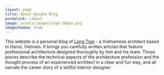 ```yaml
---
layout: page
title: About Koughe Blog
permalink: /about
image: assets/images/logo-300px.png
imageshadow: true
---
```


This website is a personal blog of <a href="https://koughe.github.io/authors">Long Tran</a> - a Vietnamese architect based in Hanoi, Vietnam. It brings you carefully written articles that feature professional architecture designed thoroughly by him and his team. Those pieces describe the technical aspects of the architecture profession and the thought process of an experienced architect in a clear and fun way, and all narrate the career story of a skillful interior designer.
